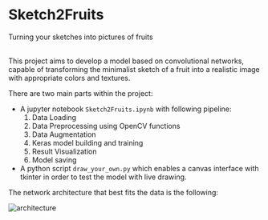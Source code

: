 # Sketch2Fruits
Turning your sketches into pictures of fruits

<br>
This project aims to develop a model based on convolutional networks, capable of transforming the minimalist sketch of a fruit into a realistic image with appropriate colors and textures.  

There are two main parts within the project:
* A jupyter notebook `Sketch2Fruits.ipynb` with following pipeline:
    1. Data Loading
    2. Data Preprocessing using OpenCV functions
    3. Data Augmentation
    4. Keras model building and training
    5. Result Visualization
    6. Model saving
* A python script `draw_your_own.py` which enables a canvas interface with tkinter in order to test the model with live drawing.

The network architecture that best fits the data is the following:

![architecture](images/images/network_architecture.png)


